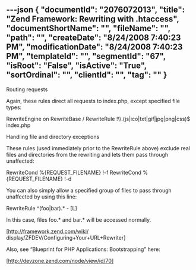 ---json
{
  "documentId": "2076072013",
  "title": "Zend Framework: Rewriting with .htaccess",
  "documentShortName": "",
  "fileName": "",
  "path": "",
  "createDate": "8/24/2008 7:40:23 PM",
  "modificationDate": "8/24/2008 7:40:23 PM",
  "templateId": "",
  "segmentId": "67",
  "isRoot": "False",
  "isActive": "True",
  "sortOrdinal": "",
  "clientId": "",
  "tag": ""
}
---

Routing requests

Again, these rules direct all requests to index.php, except specified file types:

RewriteEngine on
RewriteBase /
RewriteRule !&bsol;&bsol;.(js|ico|txt|gif|jpg|png|css)$ index.php

Handling file and directory exceptions

These rules (used immediately prior to the RewriteRule above) exclude real files and directories from the rewriting and lets them pass through unaffected:

RewriteCond %{REQUEST_FILENAME} !-f
RewriteCond %{REQUEST_FILENAME} !-d

You can also simply allow a specified group of files to pass through unaffected by using this line:

RewriteRule  ^(foo|bar).*  - [L]

In this case, files foo.* and bar.* will be accessed normally.

[http://framework.zend.com/wiki/
    display/ZFDEV/Configuring+Your+URL+Rewriter]

Also, see “Blueprint for PHP Applications: Bootstrapping” here:

[http://devzone.zend.com/node/view/id/70]
